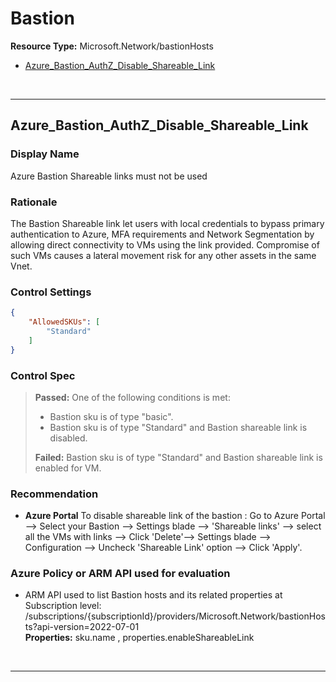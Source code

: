# Bastion

**Resource Type:** Microsoft.Network/bastionHosts


<!-- TOC -->

- [Azure_Bastion_AuthZ_Disable_Shareable_Link](#azure_bastion_authz_disable_shareable_link)
<!-- /TOC -->
<br/>

___ 

## Azure_Bastion_AuthZ_Disable_Shareable_Link 

### Display Name 
Azure Bastion Shareable links must not be used

### Rationale 
The Bastion Shareable link let users with local credentials to bypass primary authentication to Azure, MFA requirements and Network Segmentation by allowing direct connectivity to VMs using the link provided. Compromise of such VMs causes a lateral movement risk for any other assets in the same Vnet.
### Control Settings 
```json 
{
    "AllowedSKUs": [
        "Standard"
    ]
}

```

### Control Spec 

> **Passed:** 
One of the following conditions is met:
>   - Bastion sku is of type "basic".
>- Bastion sku is of type "Standard" and Bastion shareable link is disabled.
> 
> **Failed:** 
> Bastion sku is of type "Standard" and Bastion shareable link is enabled for VM.

> 
### Recommendation 

- **Azure Portal** 
    To disable shareable link of the bastion : Go to Azure Portal --> Select your Bastion --> Settings blade --> 'Shareable links' -->  select all the VMs with links --> Click 'Delete'-->  Settings blade --> Configuration --> Uncheck 'Shareable Link' option --> Click 'Apply'.
  

### Azure Policy or ARM API used for evaluation 

- ARM API used to list Bastion hosts and its related properties at Subscription level: <br />
/subscriptions/{subscriptionId}/providers/Microsoft.Network/bastionHosts?api-version=2022-07-01<br />
**Properties:** 
sku.name , properties.enableShareableLink
 <br />

___ 

